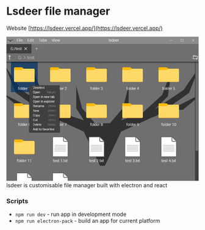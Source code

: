 # Lsdeer file manager

Website [https://lsdeer.vercel.app/](https://lsdeer.vercel.app/)

![preview photo](preview.png 'lsdeer preveiw')
lsdeer is customisable file manager built with electron and react

### Scripts

- `npm run dev` - run app in development mode
- `npm run electron-pack` - build an app for current platform
